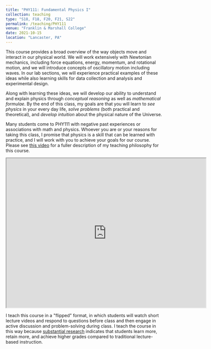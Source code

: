 ```yaml
---
title: "PHY111: Fundamental Physics I"
collection: teaching
type: "S18, F18, F20, F21, S22"
permalink: /teaching/PHY111
venue: "Franklin & Marshall College"
date: 2021-10-15
location: "Lancaster, PA"
---
```


This course provides a broad overview of the way objects move and interact in our physical world.  We will work extensively with Newtonian mechanics, including force equations, energy, momentum, and rotational motion, and we will introduce concepts of oscillatory motion including waves. In our lab sections, we will experience practical examples of these ideas while also learning skills for data collection and analysis and experimental design.

Along with learning these ideas, we will develop our ability to understand and explain physics through *conceptual reasoning* as well as *mathematical formulae*. By the end of this class, my goals are that you will learn to *see physics* in your every day life, *solve problems* (both practical and theoretical), and *develop intuition* about the physical nature of the Universe.

Many students come to PHY111 with negative past experiences or associations with math and physics. Whoever you are or your reasons for taking this class, I promise that physics is a skill that can be learned with practice, and I will work with you to achieve your goals for our course. Please see [this video](https://drive.google.com/file/d/1Rup7_DPw0Zf8_cvyi4DnaEbiyyIuhoki/view?usp=sharing) for a fuller description of my teaching philosophy for this course.

<iframe src="https://drive.google.com/file/d/1Rup7_DPw0Zf8_cvyi4DnaEbiyyIuhoki/preview" width="640" height="480" allow="autoplay"></iframe>

I teach this course in a "flipped" format, in which students will watch short lecture videos and respond to questions before class and then engage in active discussion and problem-solving during class. I teach the course in this way because [substantial research](https://www.harvardmagazine.com/2012/03/twilight-of-the-lecture) indicates that students learn more, retain more, and achieve higher grades compared to traditional lecture-based instruction.

